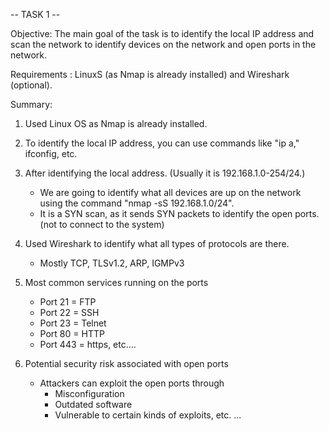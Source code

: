 -- TASK 1 --

Objective: The main goal of the task is to identify the local IP address and scan the network to identify devices on the network and open ports in the network.

Requirements : LinuxS (as Nmap is already installed) and Wireshark (optional).

Summary:
1. Used Linux OS as Nmap is already installed.

2. To identify the local IP address, you can use commands like "ip a," ifconfig, etc.

3. After identifying the local address. (Usually it is 192.168.1.0-254/24.)
   - We are going to identify what all devices are up on the network using the command "nmap -sS 192.168.1.0/24".
   - It is a SYN scan, as it sends SYN packets to identify the open ports. (not to connect to the system)

4. Used Wireshark to identify what all types of protocols are there.
   - Mostly TCP, TLSv1.2, ARP, IGMPv3

5. Most common services running on the ports
   - Port 21 = FTP
   - Port 22 = SSH
   - Port 23 = Telnet
   - Port 80 = HTTP
   - Port 443 = https, etc....

6. Potential security risk associated with open ports
   - Attackers can exploit the open ports through
     - Misconfiguration
     - Outdated software
     - Vulnerable to certain kinds of exploits, etc. ...

